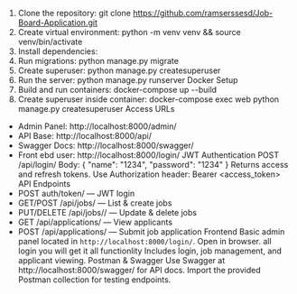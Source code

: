 1. Clone the repository:
   git clone https://github.com/ramserssesd/Job-Board-Application.git
2. Create virtual environment:
   python -m venv venv && source venv/bin/activate
3. Install dependencies:
4. Run migrations:
   python manage.py migrate
5. Create superuser:
   python manage.py createsuperuser
6. Run the server:
   python manage.py runserver
Docker Setup
1. Build and run containers:
   docker-compose up --build
2. Create superuser inside container:
   docker-compose exec web python manage.py createsuperuser
Access URLs
- Admin Panel: http://localhost:8000/admin/
- API Base: http://localhost:8000/api/
- Swagger Docs: http://localhost:8000/swagger/
- Front ebd user: http://localhost:8000/login/
JWT Authentication
POST /api/login/
Body:
{ "name": "1234", "password": "1234" }
Returns access and refresh tokens.
Use Authorization header: Bearer <access_token>
API Endpoints
- POST auth/token/ — JWT login
- GET/POST /api/jobs/ — List & create jobs
- PUT/DELETE /api/jobs/<id>/ — Update & delete jobs
- GET /api/applications/ — View applicants
- POST /api/applications/ — Submit job application
Frontend
Basic admin panel located in `http://localhost:8000/login/`. Open in browser. all login you will get it all functionlity
Includes login, job management, and applicant viewing.
Postman & Swagger
Use Swagger at http://localhost:8000/swagger/ for API docs.
Import the provided Postman collection for testing endpoints.
